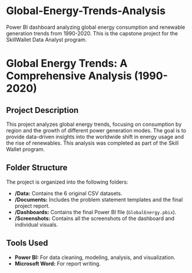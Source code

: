 # Global-Energy-Trends-Analysis
Power BI dashboard analyzing global energy consumption and renewable generation trends from 1990-2020. This is the capstone project for the SkillWallet Data Analyst program.
# Global Energy Trends: A Comprehensive Analysis (1990-2020)

## Project Description

This project analyzes global energy trends, focusing on consumption by region and the growth of different power generation modes. The goal is to provide data-driven insights into the worldwide shift in energy usage and the rise of renewables. This analysis was completed as part of the Skill Wallet program.

## Folder Structure

The project is organized into the following folders:
- **/Data:** Contains the 6 original CSV datasets.
- **/Documents:** Includes the problem statement templates and the final project report.
- **/Dashboards:** Contains the final Power BI file (`GlobalEnergy.pbix`).
- **/Screenshots:** Contains all the screenshots of the dashboard and individual visuals.

## Tools Used

- **Power BI:** For data cleaning, modeling, analysis, and visualization.
- **Microsoft Word:** For report writing.
